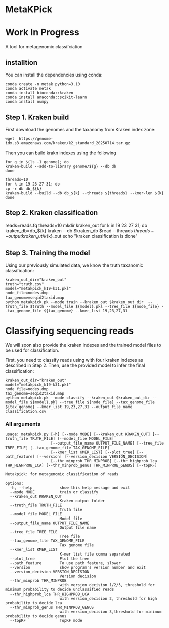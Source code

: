 # MetaKPick


# Work In Progress


A tool for metagenomic classifciation


## installtion

You can install the dependencies using conda: 
```
conda create -n metak python=3.10
conda activate metak
conda install bioconda::kraken
conda install anaconda::scikit-learn
conda install numpy 
```

## Step 1. Kraken build

First download the genomes and the taxanomy from Kraken index zone:
```
wget  https://genome-idx.s3.amazonaws.com/kraken/k2_standard_20250714.tar.gz
```
Then you can build krakn indexes using the following
```
for g in $(ls -1 genome); do 
kraken-build --add-to-library genome/${g} --db db
done 

threads=10
for k in 19 23 27 31; do
cp -r db db_${k} 
kraken-build --build --db db_${k} --threads ${threads} --kmer-len ${k}
done
```

## Step 2. Kraken classification

reads=reads.fq
threads=10
mkdir kraken_out
for k in 19 23 27 31; do 
    kraken_db=db_${k}
    kraken --db $kraken_db $read --threads ${threads} --output kraken_out/k${k}_out 
echo "kraken classification is done"



## Step 3. Training the model
Using our previously simulated data, we know the truth taxanomic classification: 

```
kraken_out_dir="kraken_out"
truth="truth.csv"
model="metakpick_k19-k31.pkl"
node_file=nodes.dmp 
tax_genome=seqid2taxid.map
python metakpick.pk --mode train --kraken_out $kraken_out_dir  --truth_file $truth --model_file ${model}.pkl --tree_file ${node_file} --tax_genome_file ${tax_genome} --kmer_list 19,23,27,31
```


# Classifying sequencing reads 
We will soon also provide the kraken indexes and the trained model files to be used for classification.

First, you need to classify reads using with four kraken indexes as described in Step 2. Then, use the provided model to infer the final classification:

```
kraken_out_dir="kraken_out"
model="metakpick_k19-k31.pkl"
node_file=nodes.dmp 
tax_genome=seqid2taxid.map
python metakpick.pk --mode classify --kraken_out $kraken_out_dir --model_file ${model}.pkl --tree_file ${node_file} --tax_genome_file ${tax_genome} --kmer_list 19,23,27,31 --output_file_name classification.csv
```









### All arguments

```
usage: metakpick.py [-h] [--mode MODE] [--kraken_out KRAKEN_OUT] [--truth_file TRUTH_FILE] [--model_file MODEL_FILE]
                    [--output_file_name OUTPUT_FILE_NAME] [--tree_file TREE_FILE] [--tax_genome_file TAX_GENOME_FILE]
                    [--kmer_list KMER_LIST] [--plot_tree] [--path_feature] [--version] [--version_decision VERSION_DECISION]
                    [--thr_minprob THR_MINPROB] [--thr_highprob_lca THR_HIGHPROB_LCA] [--thr_minprob_genus THR_MINPROB_GENUS] [--topRF]

Metakpick: for metagenomic classification of reads

options:
  -h, --help            show this help message and exit
  --mode MODE           train or classify
  --kraken_out KRAKEN_OUT
                        Kraken output folder
  --truth_file TRUTH_FILE
                        Truth file
  --model_file MODEL_FILE
                        Model file
  --output_file_name OUTPUT_FILE_NAME
                        Output file name
  --tree_file TREE_FILE
                        Tree file
  --tax_genome_file TAX_GENOME_FILE
                        Tax genome file
  --kmer_list KMER_LIST
                        K-mer list file comma separated
  --plot_tree           Plot the tree
  --path_feature        To use path feature, slower
  --version             show program's version number and exit
  --version_decision VERSION_DECISION
                        Version decision
  --thr_minprob THR_MINPROB
                        with version_decision 1/2/3, threshold for minimum probability to decide unclassified reads
  --thr_highprob_lca THR_HIGHPROB_LCA
                        with version_decision 2, threshold for high probability to decide lca
  --thr_minprob_genus THR_MINPROB_GENUS
                        with version_decision 3,threshold for minimum probability to decide genus
  --topRF               TopRF mode
```